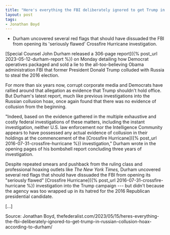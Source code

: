 ```yaml
---
title: "Here's everything the FBI deliberately ignored to get Trump in Russian collusion hoax, according to Durham"
layout: post
tags:
- Jonathan Boyd
---
```


- Durham uncovered several red flags that should have dissuaded the FBI from opening its 'seriously flawed' Crossfire Hurricane investigation.

[Special Counsel John Durham released a 306-page report]({% post_url 2023-05-12-durham-report %}) on Monday detailing how Democrat operatives packaged and sold a lie to the all-too-believing Obama administration FBI that former President Donald Trump colluded with Russia to steal the 2016 election.

For more than six years now, corrupt corporate media and Democrats have rallied around that allegation as evidence that Trump shouldn't hold office. But Durham's latest report, much like previous investigations into the Russian collusion hoax, once again found that there was no evidence of collusion from the beginning.

"Indeed, based on the evidence gathered in the multiple exhaustive and costly federal investigations of these matters, including the instant investigation, neither U.S. law enforcement nor the Intelligence Community appears to have possessed any actual evidence of collusion in their holdings at the commencement of the [Crossfire Hurricane]({% post_url 2016-07-31-crossfire-hurricane %}) investigation," Durham wrote in the opening pages of his bombshell report concluding three years of investigation.

Despite repeated smears and pushback from the ruling class and professional hoaxing outlets like *The New York Times,* Durham uncovered several red flags that should have dissuaded the FBI from opening its "seriously flawed" [Crossfire Hurricane]({% post_url 2016-07-31-crossfire-hurricane %}) investigation into the Trump campaign --- but didn't because the agency was too wrapped up in its hatred for the 2016 Republican presidential candidate.

[...]

Source: Jonathan Boyd, thefederalist.com/2023/05/15/heres-everything-the-fbi-deliberately-ignored-to-get-trump-in-russian-collusion-hoax-according-to-durham/
